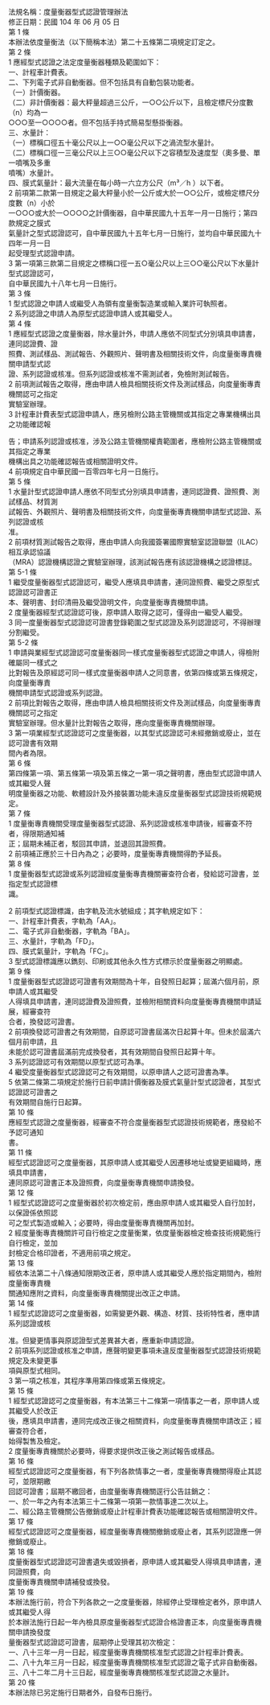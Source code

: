 法規名稱：度量衡器型式認證管理辦法  
修正日期：民國 104 年 06 月 05 日  
第 1 條  
本辦法依度量衡法（以下簡稱本法）第二十五條第二項規定訂定之。  
第 2 條  
1 應經型式認證之法定度量衡器種類及範圍如下：  
一、計程車計費表。  
二、下列電子式非自動衡器。但不包括具有自動包裝功能者。  
（一）計價衡器。  
（二）非計價衡器：最大秤量超過三公斤，一○○公斤以下，且檢定標尺分度數（n）均為一  
○○○至一○○○○者。但不包括手持式簡易型懸掛衡器。  
三、水量計：  
（一）標稱口徑五十毫公尺以上一○○毫公尺以下之渦流型水量計。  
（二）標稱口徑一三毫公尺以上三○○毫公尺以下之容積型及速度型（奧多曼、單一噴嘴及多重  
噴嘴）水量計。  
四、膜式氣量計：最大流量在每小時一六立方公尺（m³／h ）以下者。  
2 前項第二款第一目規定之最大秤量小於一公斤或大於一○○公斤，或檢定標尺分度數（n）小於  
一○○○或大於一○○○○之計價衡器，自中華民國九十五年一月一日施行；第四款規定之膜式  
氣量計之型式認證認可，自中華民國九十五年七月一日施行，並均自中華民國九十四年一月一日  
起受理型式認證申請。  
3 第一項第三款第二目規定之標稱口徑一五○毫公尺以上三○○毫公尺以下水量計型式認證認可，  
自中華民國九十八年七月一日施行。  
第 3 條  
1 型式認證之申請人或繼受人為領有度量衡製造業或輸入業許可執照者。  
2 系列認證之申請人為原型式認證申請人或其繼受人。  
第 4 條  
1 應經型式認證之度量衡器，除水量計外，申請人應依不同型式分別填具申請書，連同認證費、證  
照費、測試樣品、測試報告、外觀照片、聲明書及相關技術文件，向度量衡專責機關申請型式認  
證、系列認證或核准。但系列認證或核准不需測試者，免檢附測試報告。  
2 前項測試報告之取得，應由申請人檢具相關技術文件及測試樣品，向度量衡專責機關認可之指定  
實驗室辦理。  
3 計程車計費表型式認證申請人，應另檢附公路主管機關或其指定之專業機構出具之功能確認報  


告；申請系列認證或核准，涉及公路主管機關權責範圍者，應檢附公路主管機關或其指定之專業  
機構出具之功能確認報告或相關證明文件。  
4 前項規定自中華民國一百零四年七月一日施行。  
第 5 條  
1 水量計型式認證申請人應依不同型式分別填具申請書，連同認證費、證照費、測試樣品、材質測  
試報告、外觀照片、聲明書及相關技術文件，向度量衡專責機關申請型式認證、系列認證或核  
准。  
2 前項材質測試報告之取得，應由申請人向我國簽署國際實驗室認證聯盟（ILAC）相互承認協議  
（MRA）認證機構認證之實驗室辦理，該測試報告應有該認證機構之認證標誌。  
第 5-1 條  
1 繼受度量衡器型式認證認可，繼受人應填具申請書，連同證照費、繼受之原型式認證認可證書正  
本、聲明書、封印清冊及繼受證明文件，向度量衡專責機關申請。  
2 度量衡器經型式認證認可後，原申請人取得之認可，僅得由一繼受人繼受。  
3 同一度量衡器型式認證認可證書登錄範圍之型式認證及系列認證認可，不得辦理分割繼受。  
第 5-2 條  
1 申請與業經型式認證認可度量衡器同一樣式度量衡器型式認證之申請人，得檢附確屬同一樣式之  
比對報告及原經認可同一樣式度量衡器申請人之同意書，依第四條或第五條規定，向度量衡專責  
機關申請型式認證或系列認證。  
2 前項比對報告之取得，應由申請人檢具相關技術文件及測試樣品，向度量衡專責機關認可之指定  
實驗室辦理。但水量計比對報告之取得，應向度量衡專責機關辦理。  
3 第一項業經型式認證認可之度量衡器，以其型式認證認可未經撤銷或廢止，並在認可證書有效期  
間內者為限。  
第 6 條  
第四條第一項、第五條第一項及第五條之一第一項之聲明書，應由型式認證申請人或其繼受人聲  
明度量衡器之功能、軟體設計及外接裝置功能未違反度量衡器型式認證技術規範規定。  
第 7 條  
1 度量衡專責機關受理度量衡器型式認證、系列認證或核准申請後，經審查不符者，得限期通知補  
正；屆期未補正者，駁回其申請，並退回其證照費。  
2 前項補正應於三十日內為之；必要時，度量衡專責機關得酌予延長。  
第 8 條  
1 度量衡器型式認證或系列認證經度量衡專責機關審查符合者，發給認可證書，並指定型式認證標  
識。  


2 前項型式認證標識，由字軌及流水號組成；其字軌規定如下：  
一、計程車計費表，字軌為「AA」。  
二、電子式非自動衡器，字軌為「BA」。  
三、水量計，字軌為「FD」。  
四、膜式氣量計，字軌為「FC」。  
3 型式認證標識應以鐫刻、印刷或其他永久性方式標示於度量衡器之明顯處。  
第 9 條  
1 度量衡器型式認證認可證書有效期間為十年，自發照日起算；屆滿六個月前，原申請人或其繼受  
人得填具申請書，連同認證費及證照費，並檢附相關資料向度量衡專責機關申請延展，經審查符  
合者，換發認可證書。  
2 前項換發認可證書之有效期間，自原認可證書屆滿次日起算十年。但未於屆滿六個月前申請，且  
未能於認可證書屆滿前完成換發者，其有效期間自發照日起算十年。  
3 系列認證認可有效期間以原型式認可為準。  
4 繼受度量衡器型式認證認可之有效期間，以原申請人之認可證書為準。  
5 依第二條第二項規定於施行日前申請計價衡器及膜式氣量計型式認證者，其型式認證認可證書之  
有效期間自施行日起算。  
第 10 條  
應經型式認證之度量衡器，經審查不符合度量衡器型式認證技術規範者，應發給不予認可通知  
書。  
第 11 條  
經型式認證認可之度量衡器，其原申請人或其繼受人因遷移地址或變更組織時，應填具申請書，  
連同原認可證書正本及證照費，向度量衡專責機關申請換發。  
第 12 條  
1 經型式認證認可之度量衡器於初次檢定前，應由原申請人或其繼受人自行加封，以保證係依照認  
可之型式製造或輸入；必要時，得由度量衡專責機關再加封。  
2 經度量衡專責機關許可自行檢定之度量衡業，依度量衡器檢定檢查技術規範施行自行檢定，並加  
封檢定合格印證者，不適用前項之規定。  
第 13 條  
經依本法第二十八條通知限期改正者，原申請人或其繼受人應於指定期間內，檢附度量衡專責機  
關通知應附之資料，向度量衡專責機關提出改正之申請。  
第 14 條  
1 經型式認證認可之度量衡器，如需變更外觀、構造、材質、技術特性者，應申請系列認證或核  


准。但變更情事與原認證型式差異甚大者，應重新申請認證。  
2 前項系列認證或核准之申請，應聲明變更事項未違反度量衡器型式認證技術規範規定及未變更事  
項與原型式相同。  
3 第一項之核准，其程序準用第四條或第五條規定。  
第 15 條  
1 經型式認證認可之度量衡器，有本法第三十二條第一項情事之一者，原申請人或其繼受人於改正  
後，應填具申請書，連同完成改正後之相關資料，向度量衡專責機關申請改正；經審查符合者，  
始得製售及檢定。  
2 度量衡專責機關於必要時，得要求提供改正後之測試報告或樣品。  
第 16 條  
經型式認證認可之度量衡器，有下列各款情事之一者，度量衡專責機關得廢止其認可，並限期繳  
回認可證書；屆期不繳回者，由度量衡專責機關逕行公告註銷之：  
一、於一年之內有本法第三十二條第一項第一款情事達二次以上。  
二、經公路主管機關公告撤銷或廢止計程車計費表功能確認報告或相關證明文件。  
第 17 條  
經型式認證認可之度量衡器，經度量衡專責機關撤銷或廢止者，其系列認證應一併撤銷或廢止。  
第 18 條  
度量衡器型式認證認可證書遺失或毀損者，原申請人或其繼受人得填具申請書，連同證照費，向  
度量衡專責機關申請補發或換發。  
第 19 條  
本辦法施行前，符合下列各款之一之度量衡器，除經停止受理檢定者外，原申請人或其繼受人得  
於本辦法施行日起一年內檢具原度量衡器型式認證合格證書正本，向度量衡專責機關申請換發度  
量衡器型式認證認可證書，屆期停止受理其初次檢定：  
一、八十三年一月一日起，經度量衡專責機關核准型式認證之計程車計費表。  
二、八十九年三月一日起，經度量衡專責機關核准型式認證之電子式非自動衡器。  
三、八十二年二月十三日起，經度量衡專責機關核准型式認證之水量計。  
第 20 條  
本辦法除已另定施行日期者外，自發布日施行。  


